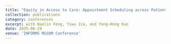 ```yaml
---
title: "Equity in Access to Care: Appointment Scheduling across Patient Groups with Varied No-Show Rates (Abstract)"
collection: publications
category: conferences
excerpt: with Haolin Feng, Yiwu Jia, and Yong-Hong Kuo
date: 2025-06-29
venue: 'INFORMS M&SOM Conference'
---
```

